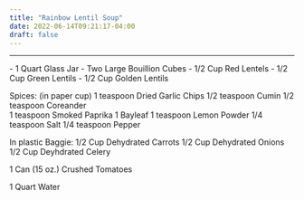 ```yaml
---
title: "Rainbow Lentil Soup"
date: 2022-06-14T09:21:17-04:00
draft: false
---
```


<html>
<hr>
- 1 Quart Glass Jar
- Two Large Bouillion Cubes
- 1/2 Cup Red Lentels
- 1/2 Cup Green Lentils
- 1/2 Cup Golden Lentils

Spices: (in paper cup)
1 teaspoon Dried Garlic Chips
1/2 teaspoon Cumin
1/2 teaspoon Coreander                                  
1 teaspoon Smoked Paprika
1 Bayleaf
1 teaspoon Lemon Powder
1/4 teaspoon Salt
1/4 teaspoon Pepper

In plastic Baggie:
1/2 Cup Dehydrated Carrots
1/2 Cup Dehydrated Onions
1/2 Cup Deyhdrated Celery

1 Can (15 oz.) Crushed Tomatoes

1 Quart Water

</html>



